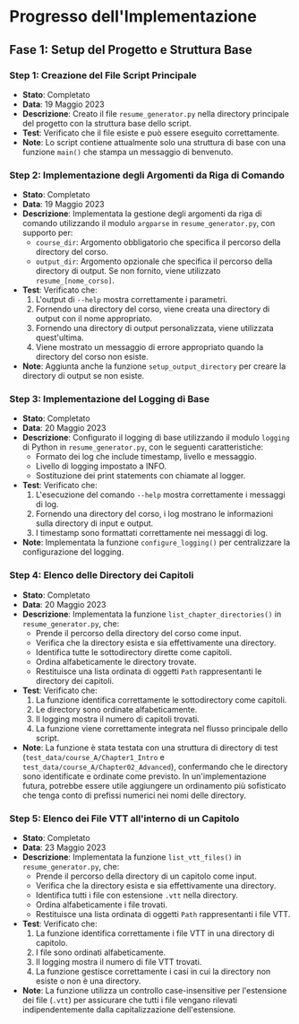 # Progresso dell'Implementazione

## Fase 1: Setup del Progetto e Struttura Base

### Step 1: Creazione del File Script Principale
- **Stato**: Completato
- **Data**: 19 Maggio 2023
- **Descrizione**: Creato il file `resume_generator.py` nella directory principale del progetto con la struttura base dello script.
- **Test**: Verificato che il file esiste e può essere eseguito correttamente.
- **Note**: Lo script contiene attualmente solo una struttura di base con una funzione `main()` che stampa un messaggio di benvenuto. 

### Step 2: Implementazione degli Argomenti da Riga di Comando
- **Stato**: Completato
- **Data**: 19 Maggio 2023
- **Descrizione**: Implementata la gestione degli argomenti da riga di comando utilizzando il modulo `argparse` in `resume_generator.py`, con supporto per:
  - `course_dir`: Argomento obbligatorio che specifica il percorso della directory del corso.
  - `output_dir`: Argomento opzionale che specifica il percorso della directory di output. Se non fornito, viene utilizzato `resume_[nome_corso]`.
- **Test**: Verificato che:
  1. L'output di `--help` mostra correttamente i parametri.
  2. Fornendo una directory del corso, viene creata una directory di output con il nome appropriato.
  3. Fornendo una directory di output personalizzata, viene utilizzata quest'ultima.
  4. Viene mostrato un messaggio di errore appropriato quando la directory del corso non esiste.
- **Note**: Aggiunta anche la funzione `setup_output_directory` per creare la directory di output se non esiste. 

### Step 3: Implementazione del Logging di Base
- **Stato**: Completato
- **Data**: 20 Maggio 2023
- **Descrizione**: Configurato il logging di base utilizzando il modulo `logging` di Python in `resume_generator.py`, con le seguenti caratteristiche:
  - Formato dei log che include timestamp, livello e messaggio.
  - Livello di logging impostato a INFO.
  - Sostituzione dei print statements con chiamate al logger.
- **Test**: Verificato che:
  1. L'esecuzione del comando `--help` mostra correttamente i messaggi di log.
  2. Fornendo una directory del corso, i log mostrano le informazioni sulla directory di input e output.
  3. I timestamp sono formattati correttamente nei messaggi di log.
- **Note**: Implementata la funzione `configure_logging()` per centralizzare la configurazione del logging. 

### Step 4: Elenco delle Directory dei Capitoli
- **Stato**: Completato
- **Data**: 20 Maggio 2023
- **Descrizione**: Implementata la funzione `list_chapter_directories()` in `resume_generator.py`, che:
  - Prende il percorso della directory del corso come input.
  - Verifica che la directory esista e sia effettivamente una directory.
  - Identifica tutte le sottodirectory dirette come capitoli.
  - Ordina alfabeticamente le directory trovate.
  - Restituisce una lista ordinata di oggetti `Path` rappresentanti le directory dei capitoli.
- **Test**: Verificato che:
  1. La funzione identifica correttamente le sottodirectory come capitoli.
  2. Le directory sono ordinate alfabeticamente.
  3. Il logging mostra il numero di capitoli trovati.
  4. La funzione viene correttamente integrata nel flusso principale dello script.
- **Note**: La funzione è stata testata con una struttura di directory di test (`test_data/course_A/Chapter1_Intro` e `test_data/course_A/Chapter02_Advanced`), confermando che le directory sono identificate e ordinate come previsto. In un'implementazione futura, potrebbe essere utile aggiungere un ordinamento più sofisticato che tenga conto di prefissi numerici nei nomi delle directory. 

### Step 5: Elenco dei File VTT all'interno di un Capitolo
- **Stato**: Completato
- **Data**: 23 Maggio 2023
- **Descrizione**: Implementata la funzione `list_vtt_files()` in `resume_generator.py`, che:
  - Prende il percorso della directory di un capitolo come input.
  - Verifica che la directory esista e sia effettivamente una directory.
  - Identifica tutti i file con estensione `.vtt` nella directory.
  - Ordina alfabeticamente i file trovati.
  - Restituisce una lista ordinata di oggetti `Path` rappresentanti i file VTT.
- **Test**: Verificato che:
  1. La funzione identifica correttamente i file VTT in una directory di capitolo.
  2. I file sono ordinati alfabeticamente.
  3. Il logging mostra il numero di file VTT trovati.
  4. La funzione gestisce correttamente i casi in cui la directory non esiste o non è una directory.
- **Note**: La funzione utilizza un controllo case-insensitive per l'estensione dei file (`.vtt`) per assicurare che tutti i file vengano rilevati indipendentemente dalla capitalizzazione dell'estensione. 